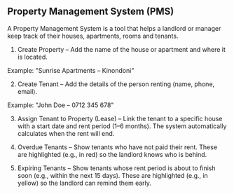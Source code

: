 ## Property Management System (PMS)

A Property Management System is a tool that helps a landlord or manager keep track of their houses, apartments, rooms and tenants.

1. Create Property – Add the name of the house or apartment and where it is located.

Example: "Sunrise Apartments – Kinondoni"

2. Create Tenant – Add the details of the person renting (name, phone, email).

Example: "John Doe – 0712 345 678"

3. Assign Tenant to Property (Lease) – Link the tenant to a specific house with a start date and rent period (1–6 months). The system automatically calculates when the rent will end.

4. Overdue Tenants – Show tenants who have not paid their rent. These are highlighted (e.g., in red) so the landlord knows who is behind.

5. Expiring Tenants – Show tenants whose rent period is about to finish soon (e.g., within the next 15 days). These are highlighted (e.g., in yellow) so the landlord can remind them early.
